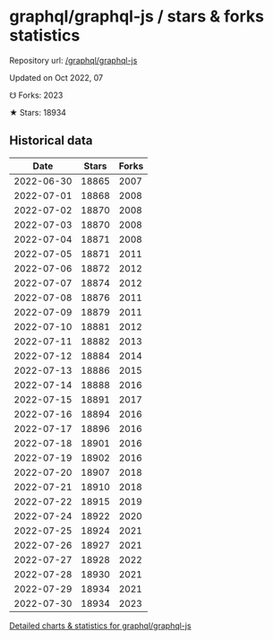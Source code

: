 # graphql/graphql-js / stars & forks statistics

Repository url: [/graphql/graphql-js](https://github.com/graphql/graphql-js)

Updated on Oct 2022, 07

☋ Forks: 2023

★ Stars: 18934

## Historical data
| Date | Stars | Forks |
|------|-------|-------|
| 2022-06-30 | 18865 | 2007 | 
| 2022-07-01 | 18868 | 2008 | 
| 2022-07-02 | 18870 | 2008 | 
| 2022-07-03 | 18870 | 2008 | 
| 2022-07-04 | 18871 | 2008 | 
| 2022-07-05 | 18871 | 2011 | 
| 2022-07-06 | 18872 | 2012 | 
| 2022-07-07 | 18874 | 2012 | 
| 2022-07-08 | 18876 | 2011 | 
| 2022-07-09 | 18879 | 2011 | 
| 2022-07-10 | 18881 | 2012 | 
| 2022-07-11 | 18882 | 2013 | 
| 2022-07-12 | 18884 | 2014 | 
| 2022-07-13 | 18886 | 2015 | 
| 2022-07-14 | 18888 | 2016 | 
| 2022-07-15 | 18891 | 2017 | 
| 2022-07-16 | 18894 | 2016 | 
| 2022-07-17 | 18896 | 2016 | 
| 2022-07-18 | 18901 | 2016 | 
| 2022-07-19 | 18902 | 2016 | 
| 2022-07-20 | 18907 | 2018 | 
| 2022-07-21 | 18910 | 2018 | 
| 2022-07-22 | 18915 | 2019 | 
| 2022-07-24 | 18922 | 2020 | 
| 2022-07-25 | 18924 | 2021 | 
| 2022-07-26 | 18927 | 2021 | 
| 2022-07-27 | 18928 | 2022 | 
| 2022-07-28 | 18930 | 2021 | 
| 2022-07-29 | 18934 | 2021 | 
| 2022-07-30 | 18934 | 2023 | 


[Detailed charts & statistics for graphql/graphql-js](https://reviewgithub.com/rep/graphql/graphql-js)
